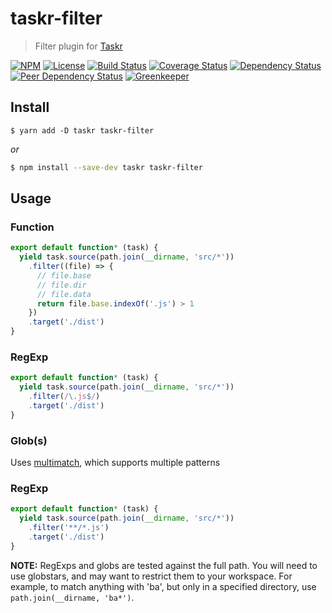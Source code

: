 # taskr-filter
> Filter plugin for [Taskr][]

[![NPM][npm-shield]][npm]
[![License][license-shield]][license]
[![Build Status][travis-ci-shield]][travis-ci]
[![Coverage Status][codecov-shield]][codecov]
[![Dependency Status][david-dm-shield]][david-dm]
[![Peer Dependency Status][david-dm-peer-shield]][david-dm-peer]
[![Greenkeeper][greenkeeper]][greenkeeper-shield]

## Install

```yarn
$ yarn add -D taskr taskr-filter
```
*or*
```bash
$ npm install --save-dev taskr taskr-filter
```

## Usage

### Function
```js
export default function* (task) {
  yield task.source(path.join(__dirname, 'src/*'))
    .filter((file) => {
      // file.base
      // file.dir
      // file.data
      return file.base.indexOf('.js') > 1
    })
    .target('./dist')
}
```

### RegExp
```js
export default function* (task) {
  yield task.source(path.join(__dirname, 'src/*'))
    .filter(/\.js$/)
    .target('./dist')
}
```

### Glob(s)

Uses [multimatch][], which supports multiple patterns

### RegExp
```js
export default function* (task) {
  yield task.source(path.join(__dirname, 'src/*'))
    .filter('**/*.js')
    .target('./dist')
}
```

**NOTE:** RegExps and globs are tested against the full path. You will need to use globstars, and may want to restrict them to your workspace. For example, to match anything with 'ba', but only in a specified directory, use `path.join(__dirname, 'ba*')`.

[Taskr]: https://github.com/lukeed/taskr

[multimatch]: https://www.npmjs.com/package/multimatch

[npm]: https://npmjs.com/package/taskr-filter
[npm-shield]: https://img.shields.io/npm/v/taskr-filter.svg

[license]: ./LICENSE
[license-shield]: https://img.shields.io/npm/l/taskr-filter.svg

[travis-ci]: https://travis-ci.org/caseyWebb/taskr-filter/
[travis-ci-shield]: https://img.shields.io/travis/caseyWebb/taskr-filter/master.svg

[codecov]: https://codecov.io/gh/caseyWebb/taskr-filter
[codecov-shield]: https://img.shields.io/codecov/c/github/caseyWebb/taskr-filter.svg

[david-dm]: https://david-dm.org/caseyWebb/taskr-filter
[david-dm-shield]: https://img.shields.io/david/caseyWebb/taskr-filter.svg

[david-dm-peer]: https://david-dm.org/caseyWebb/taskr-filter#type=peer
[david-dm-peer-shield]: https://img.shields.io/david/peer/caseyWebb/taskr-filter.svg

[greenkeeper]: https://greenkeeper.io/
[greenkeeper-shield]: https://badges.greenkeeper.io/caseyWebb/taskr-filter.svg
